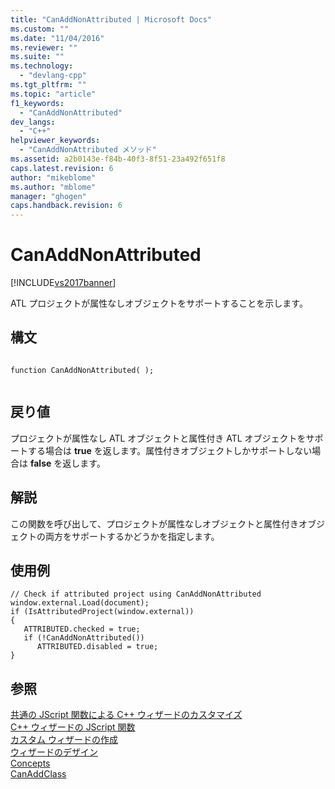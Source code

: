 ```yaml
---
title: "CanAddNonAttributed | Microsoft Docs"
ms.custom: ""
ms.date: "11/04/2016"
ms.reviewer: ""
ms.suite: ""
ms.technology: 
  - "devlang-cpp"
ms.tgt_pltfrm: ""
ms.topic: "article"
f1_keywords: 
  - "CanAddNonAttributed"
dev_langs: 
  - "C++"
helpviewer_keywords: 
  - "CanAddNonAttributed メソッド"
ms.assetid: a2b0143e-f84b-40f3-8f51-23a492f651f8
caps.latest.revision: 6
author: "mikeblome"
ms.author: "mblome"
manager: "ghogen"
caps.handback.revision: 6
---
```

# CanAddNonAttributed
[!INCLUDE[vs2017banner](../assembler/inline/includes/vs2017banner.md)]

ATL プロジェクトが属性なしオブジェクトをサポートすることを示します。  
  
## 構文  
  
```  
  
function CanAddNonAttributed( );  
  
```  
  
## 戻り値  
 プロジェクトが属性なし ATL オブジェクトと属性付き ATL オブジェクトをサポートする場合は **true** を返します。属性付きオブジェクトしかサポートしない場合は **false** を返します。  
  
## 解説  
 この関数を呼び出して、プロジェクトが属性なしオブジェクトと属性付きオブジェクトの両方をサポートするかどうかを指定します。  
  
## 使用例  
  
```  
// Check if attributed project using CanAddNonAttributed  
window.external.Load(document);  
if (IsAttributedProject(window.external))  
{  
   ATTRIBUTED.checked = true;  
   if (!CanAddNonAttributed())  
      ATTRIBUTED.disabled = true;  
}  
```  
  
## 参照  
 [共通の JScript 関数による C\+\+ ウィザードのカスタマイズ](../ide/customizing-cpp-wizards-with-common-jscript-functions.md)   
 [C\+\+ ウィザードの JScript 関数](../ide/jscript-functions-for-cpp-wizards.md)   
 [カスタム ウィザードの作成](../ide/creating-a-custom-wizard.md)   
 [ウィザードのデザイン](../ide/designing-a-wizard.md)   
 [Concepts](../windows/attributed-programming-concepts.md)   
 [CanAddClass](../ide/canaddclass.md)